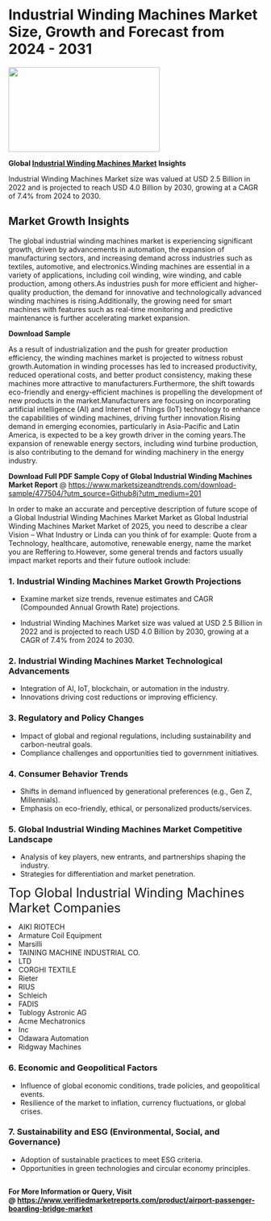 <H1>Industrial Winding Machines Market Size, Growth and Forecast from 2024 - 2031</H1><img class="aligncenter size-medium wp-image-584254" src="https://thirdeyenews.in/wp-content/uploads/2024/09/Global-Market-Research-300x168.jpeg" alt="" width="300" height="168" /><p><strong>Global&nbsp;<a href="https://www.marketsizeandtrends.com/download-sample/477504/?utm_source=Github8j?utm_medium=201">Industrial Winding Machines Market</a> Insights</strong></p><p>Industrial Winding Machines Market size was valued at USD 2.5 Billion in 2022 and is projected to reach USD 4.0 Billion by 2030, growing at a CAGR of 7.4% from 2024 to 2030.</p><p><h2>Market Growth Insights</h2> <p>The global industrial winding machines market is experiencing significant growth, driven by advancements in automation, the expansion of manufacturing sectors, and increasing demand across industries such as textiles, automotive, and electronics.Winding machines are essential in a variety of applications, including coil winding, wire winding, and cable production, among others.As industries push for more efficient and higher-quality production, the demand for innovative and technologically advanced winding machines is rising.Additionally, the growing need for smart machines with features such as real-time monitoring and predictive maintenance is further accelerating market expansion.</p> <p><strong>Download Sample</strong></p> <p>As a result of industrialization and the push for greater production efficiency, the winding machines market is projected to witness robust growth.Automation in winding processes has led to increased productivity, reduced operational costs, and better product consistency, making these machines more attractive to manufacturers.Furthermore, the shift towards eco-friendly and energy-efficient machines is propelling the development of new products in the market.Manufacturers are focusing on incorporating artificial intelligence (AI) and Internet of Things (IoT) technology to enhance the capabilities of winding machines, driving further innovation.Rising demand in emerging economies, particularly in Asia-Pacific and Latin America, is expected to be a key growth driver in the coming years.The expansion of renewable energy sectors, including wind turbine production, is also contributing to the demand for winding machinery in the energy industry.<p><span class=""><strong>Download Full PDF Sample Copy of Global Industrial Winding Machines Market Report</strong> @ <a href="https://www.marketsizeandtrends.com/download-sample/477504/?utm_source=Github8j?utm_medium=201" target="_blank">https://www.marketsizeandtrends.com/download-sample/477504/?utm_source=Github8j?utm_medium=201</a></span></p><p>In order to make an accurate and perceptive description of future scope of a Global&nbsp;Industrial Winding Machines Market Market as Global&nbsp;Industrial Winding Machines Market Market of 2025, you need to describe a clear Vision &ndash; What Industry or Linda can you think of for example: Quote from a Technology, healthcare, automotive, renewable energy, name the market you are Reffering to.However, some general trends and factors usually impact market reports and their future outlook include:</p><h3>1.&nbsp;<strong>Industrial Winding Machines Market Growth Projections</strong></h3><ul><li>Examine market size trends, revenue estimates and CAGR (Compounded Annual Growth Rate) projections.</li><li><p>Industrial Winding Machines Market size was valued at USD 2.5 Billion in 2022 and is projected to reach USD 4.0 Billion by 2030, growing at a CAGR of 7.4% from 2024 to 2030.</p></li></ul><h3>2.&nbsp;<strong>Industrial Winding Machines Market Technological Advancements</strong></h3><ul><li>Integration of AI, IoT, blockchain, or automation in the industry.</li><li>Innovations driving cost reductions or improving efficiency.</li></ul><h3>3.&nbsp;<strong>Regulatory and Policy Changes</strong></h3><ul><li>Impact of global and regional regulations, including sustainability and carbon-neutral goals.</li><li>Compliance challenges and opportunities tied to government initiatives.</li></ul><h3>4.&nbsp;<strong>Consumer Behavior Trends</strong></h3><ul><li>Shifts in demand influenced by generational preferences (e.g., Gen Z, Millennials).</li><li>Emphasis on eco-friendly, ethical, or personalized products/services.</li></ul><h3>5.&nbsp;<strong>Global Industrial Winding Machines Market Competitive Landscape</strong></h3><ul><li>Analysis of key players, new entrants, and partnerships shaping the industry.</li><li>Strategies for differentiation and market penetration.</li></ul><p data-pm-slice="1 1 []"><span style="color: inherit; font-family: inherit; font-size: 25px;">Top Global Industrial Winding Machines Market Companies</span></p><div class="" data-test-id=""><p><li>AIKI RIOTECH</li><li> Armature Coil Equipment</li><li> Marsilli</li><li> TAINING MACHINE INDUSTRIAL CO.</li><li> LTD</li><li> CORGHI TEXTILE</li><li> Rieter</li><li> RIUS</li><li> Schleich</li><li> FADIS</li><li> Tublogy Astronic AG</li><li> Acme Mechatronics</li><li> Inc</li><li> Odawara Automation</li><li> Ridgway Machines</li></p></div><h3>6.&nbsp;<strong>Economic and Geopolitical Factors</strong></h3><ul><li>Influence of global economic conditions, trade policies, and geopolitical events.</li><li>Resilience of the market to inflation, currency fluctuations, or global crises.</li></ul><h3>7.&nbsp;<strong>Sustainability and ESG (Environmental, Social, and Governance)</strong></h3><ul><li>Adoption of sustainable practices to meet ESG criteria.</li><li>Opportunities in green technologies and circular economy principles.</li></ul><h2><strong style="font-size: 14px;">For More Information or Query, Visit @&nbsp;</strong><a style="background-color: #ffffff; font-size: 14px;" href="https://www.marketsizeandtrends.com/report/industrial-winding-machines-market/" target="_blank">https://www.verifiedmarketreports.com/product/airport-passenger-boarding-bridge-market</a></h2>